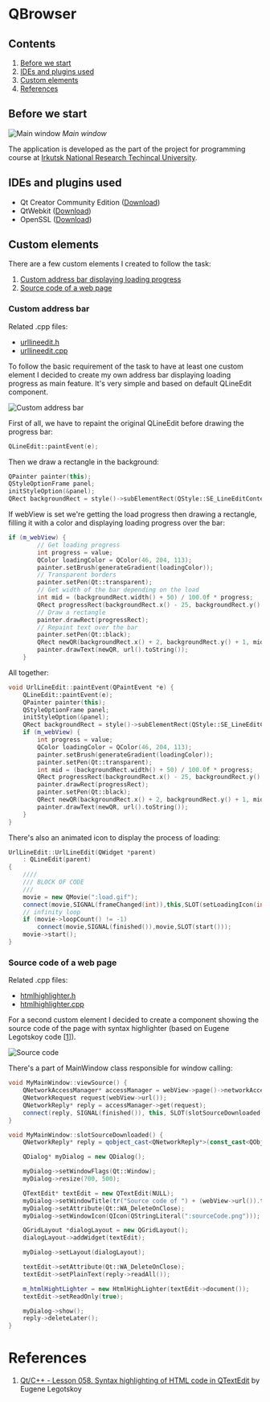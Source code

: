 # QBrowser

## Contents

1. [Before we start](#before-we-start)
2. [IDEs and plugins used](#ides-and-plugins-used)
3. [Custom elements](#custom-elements)
4. [References](#references)

## Before we start

![Main window](https://i.imgur.com/meXOuL4.png)
*Main window*

The application is developed as the part of the project for programming course at [Irkutsk National Research Techincal University](http://www.istu.edu/eng/).

## IDEs and plugins used
- Qt Creator Community Edition ([Download](https://www.qt.io/download))
- QtWebkit ([Download](https://github.com/wkhtmltopdf/qtwebkit))
- OpenSSL ([Download](https://www.openssl.org/source/))

## Custom elements

There are a few custom elements I created to follow the task:
1. [Custom address bar displaying loading progress](#custom-address-bar)
2. [Source code of a web page](#source-code-of-a-web-page)

### Custom address bar

Related .cpp files:
- [urllineedit.h](https://github.com/xtenzQ/QBrowser/blob/master/urllineedit.h)
- [urllineedit.cpp](https://github.com/xtenzQ/QBrowser/blob/master/urllineedit.cpp)

To follow the basic requirement of the task to have at least one custom element I decided to create my own address bar displaying loading progress as main feature. It's very simple and based on default QLineEdit component.

![Custom address bar](https://i.imgur.com/kJbOGDw.png)

First of all, we have to repaint the original QLineEdit before drawing the progress bar:
```C++
QLineEdit::paintEvent(e);
```
Then we draw a rectangle in the background:
```C++
QPainter painter(this);
QStyleOptionFrame panel;
initStyleOption(&panel);
QRect backgroundRect = style()->subElementRect(QStyle::SE_LineEditContents, &panel, this);
```
If webView is set we're getting the load progress then drawing a rectangle, filling it with a color and displaying loading progress over the bar:
```C++
if (m_webView) {
        // Get loading progress
        int progress = value;        
        QColor loadingColor = QColor(46, 204, 113);
        painter.setBrush(generateGradient(loadingColor));
        // Transparent borders
        painter.setPen(Qt::transparent);
        // Get width of the bar depending on the load
        int mid = (backgroundRect.width() + 50) / 100.0f * progress;
        QRect progressRect(backgroundRect.x() - 25, backgroundRect.y() - 5, mid, backgroundRect.height() + 10);
        // Draw a rectangle
        painter.drawRect(progressRect);
        // Repaint text over the bar
        painter.setPen(Qt::black);
        QRect newQR(backgroundRect.x() + 2, backgroundRect.y() + 1, mid, backgroundRect.height());
        painter.drawText(newQR, url().toString());
    }
```
All together:
```C++
void UrlLineEdit::paintEvent(QPaintEvent *e) {
    QLineEdit::paintEvent(e);
    QPainter painter(this);
    QStyleOptionFrame panel;
    initStyleOption(&panel);
    QRect backgroundRect = style()->subElementRect(QStyle::SE_LineEditContents, &panel, this);
    if (m_webView) {
        int progress = value;
        QColor loadingColor = QColor(46, 204, 113);
        painter.setBrush(generateGradient(loadingColor));
        painter.setPen(Qt::transparent);
        int mid = (backgroundRect.width() + 50) / 100.0f * progress;
        QRect progressRect(backgroundRect.x() - 25, backgroundRect.y() - 5, mid, backgroundRect.height() + 10);
        painter.drawRect(progressRect);
        painter.setPen(Qt::black);
        QRect newQR(backgroundRect.x() + 2, backgroundRect.y() + 1, mid, backgroundRect.height());
        painter.drawText(newQR, url().toString());
    }
}
```
There's also an animated icon to display the process of loading:
```C++
UrlLineEdit::UrlLineEdit(QWidget *parent)
    : QLineEdit(parent)
{
    ////
    /// BLOCK OF CODE
    ///
    movie = new QMovie(":load.gif");
    connect(movie,SIGNAL(frameChanged(int)),this,SLOT(setLoadingIcon(int)));
    // infinity loop
    if (movie->loopCount() != -1)
        connect(movie,SIGNAL(finished()),movie,SLOT(start()));
    movie->start();
}
```

### Source code of a web page

Related .cpp files:
- [htmlhighlighter.h](https://github.com/xtenzQ/QBrowser/blob/master/htmlhighlighter.h)
- [htmlhighlighter.cpp](https://github.com/xtenzQ/QBrowser/blob/master/htmlhighlighter.cpp)

For a second custom element I decided to create a component showing the source code of the page with syntax highlighter (based on Eugene Legotskoy code [[1](#references)]). 

![Source code](https://imgur.com/PzgyIRF.png)

There's a part of MainWindow class responsible for window calling:

```C++
void MyMainWindow::viewSource() {
    QNetworkAccessManager* accessManager = webView->page()->networkAccessManager();
    QNetworkRequest request(webView->url());
    QNetworkReply* reply = accessManager->get(request);
    connect(reply, SIGNAL(finished()), this, SLOT(slotSourceDownloaded()));
}

void MyMainWindow::slotSourceDownloaded() {
    QNetworkReply* reply = qobject_cast<QNetworkReply*>(const_cast<QObject*>(sender()));

    QDialog* myDialog = new QDialog();

    myDialog->setWindowFlags(Qt::Window);
    myDialog->resize(700, 500);

    QTextEdit* textEdit = new QTextEdit(NULL);
    myDialog->setWindowTitle(tr("Source code of ") + (webView->url()).toString());
    myDialog->setAttribute(Qt::WA_DeleteOnClose);
    myDialog->setWindowIcon(QIcon(QStringLiteral(":sourceCode.png")));

    QGridLayout *dialogLayout = new QGridLayout();
    dialogLayout->addWidget(textEdit);

    myDialog->setLayout(dialogLayout);

    textEdit->setAttribute(Qt::WA_DeleteOnClose);
    textEdit->setPlainText(reply->readAll());

    m_htmlHightLighter = new HtmlHighLighter(textEdit->document());
    textEdit->setReadOnly(true);

    myDialog->show();
    reply->deleteLater();
}
```
# References
1. [Qt/C++ - Lesson 058. Syntax highlighting of HTML code in QTextEdit](https://evileg.com/en/post/218/) by Eugene Legotskoy

